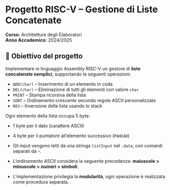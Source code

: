 # Progetto RISC-V – Gestione di Liste Concatenate

**Corso:** Architetture degli Elaboratori  
**Anno Accademico:** 2024/2025  

## 📌 Obiettivo del progetto

Implementare in linguaggio Assembly RISC-V un gestore di **liste concatenate semplici**, supportando le seguenti operazioni:

- `ADD(char)` – Inserimento di un elemento in coda
- `DEL(char)` – Eliminazione di tutti gli elementi con valore `char`
- `PRINT` – Stampa ricorsiva della lista
- `SORT` – Ordinamento crescente secondo regole ASCII personalizzate
- `REV` – Inversione della lista usando lo stack

Ogni elemento della lista occupa 5 byte:
- 1 byte per il dato (carattere ASCII)
- 4 byte per il puntatore all’elemento successivo (`PAHEAD`)


- Gli input vengono letti da una stringa `listInput` nel `.data`, con comandi separati da `~`.
- L’ordinamento ASCII considera la seguente precedenza: **maiuscole > minuscole > numeri > simboli**.
- L'implementazione privilegia la **modularità**, ogni operazione è realizzata come procedura separata.

